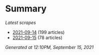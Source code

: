 # Summary
*Latest scrapes*
* [2021-09-14](https://github.com/nuuuwan/news_lk/blob/data/news_lk.2021-09-14.json) (199 articles)
* [2021-09-15](https://github.com/nuuuwan/news_lk/blob/data/news_lk.2021-09-15.json) (78 articles)

*Generated at 12:10PM, September 15, 2021*